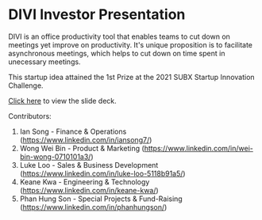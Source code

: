 # DIVI Investor Presentation

DIVI is an office productivity tool that enables teams to cut down on meetings yet improve on productivity. It's unique proposition is to facilitate asynchronous meetings, which helps to cut down on time spent in unecessary meetings.

This startup idea attained the 1st Prize at the 2021 SUBX Startup Innovation Challenge.

[Click here](https://github.com/keanekwa/DIVI-Investor-Presentation/blob/main/DIVI%20Investor%20Presentation.pdf) to view the slide deck.

Contributors:
1. Ian Song - Finance & Operations (https://www.linkedin.com/in/iansong7/)
2. Wong Wei Bin - Product & Marketing (https://www.linkedin.com/in/wei-bin-wong-0710101a3/)
3. Luke Loo - Sales & Business Development (https://www.linkedin.com/in/luke-loo-5118b91a5/)
4. Keane Kwa - Engineering & Technology (https://www.linkedin.com/in/keane-kwa/)
5. Phan Hung Son - Special Projects & Fund-Raising (https://www.linkedin.com/in/phanhungson/)
